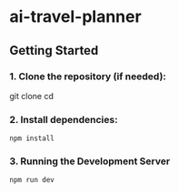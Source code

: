 # ai-travel-planner

## Getting Started
### 1. **Clone the repository** (if needed):
   git clone <repository-url>
   cd <project-directory>

### 2. **Install dependencies:**
    npm install


### 3. **Running the Development Server**
    npm run dev